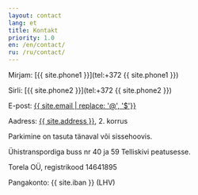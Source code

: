 ```yaml
---
layout: contact
lang: et
title: Kontakt
priority: 1.0
en: /en/contact/
ru: /ru/contact/
---
```


Mirjam: [{{ site.phone1 }}](tel:+372 {{ site.phone1 }})

Sirli: [{{ site.phone2 }}](tel:+372 {{ site.phone2 }})

E-post: [{{ site.email | replace: '@', '$'}}](mailto)

Aadress: [{{ site.address }}](https://goo.gl/maps/7bTMkBvk7YN2), 2. korrus

Parkimine on tasuta tänaval või sissehoovis.

Ühistranspordiga buss nr 40 ja 59 Telliskivi peatusesse. 

Torela OÜ, registrikood 14641895

Pangakonto: {{ site.iban }} (LHV)

